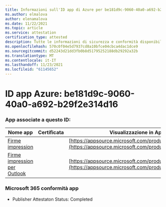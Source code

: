```yaml
---
title: Informazioni sull'ID app di Azure per be181d9c-9060-40a0-a692-b29f2e314d16
ms.author: elmalova
author: elenamalova
ms.date: 11/22/2021
ms.topic: article
ms.service: attestation
certification_type: attested
description: Tutte le informazioni di sicurezza e conformità disponibili per be181d9c-9060-40a0-a692-b29f2e314d16.
ms.openlocfilehash: 570c0f04e5d7937cd8a10bfce04cbca4dac1dce9
ms.sourcegitcommit: d52243d21dd3fb0b8d51795252188db29292a32b
ms.translationtype: MT
ms.contentlocale: it-IT
ms.lasthandoff: 11/23/2021
ms.locfileid: "61145652"
---
```

# <a name="azure-app-id-be181d9c-9060-40a0-a692-b29f2e314d16"></a>ID app Azure: be181d9c-9060-40a0-a692-b29f2e314d16


### <a name="apps-associated-with-this-id"></a>App associate a questo ID:
| **Nome app** | **Certificata** | **Visualizzazione in AppSource** |
|--------------|---------------|-----------------------|
| [Firme impression](https://docs.microsoft.com/microsoft-365-app-certification/forward/WA200003216) |  | [https://appsource.microsoft.com/product/office/WA200003216](https://appsource.microsoft.com/product/office/WA200003216) |
| [Firme impression per Outlook](https://docs.microsoft.com/microsoft-365-app-certification/forward/WA200003199) |  | [https://appsource.microsoft.com/product/office/WA200003199](https://appsource.microsoft.com/product/office/WA200003199) |

### <a name="microsoft-365-app-compliance-status"></a>Microsoft 365 conformità app
- Publisher Attestaton Status: Completed
